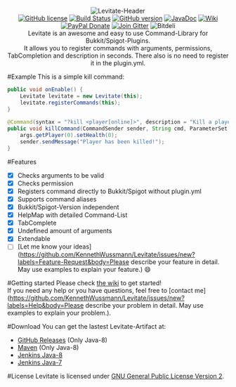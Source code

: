 <p align="center">
  <img src="http://media.ketrwu.de/levitate-header-3.png" alt="Levitate-Header">
  <br />
  <a href="https://raw.githubusercontent.com/KennethWussmann/Levitate/master/LICENSE"><img src="https://img.shields.io/badge/license-GPLv2-blue.svg" alt="GitHub license"></a>
  <a href="https://travis-ci.org/KennethWussmann/Levitate"><img src="https://travis-ci.org/KennethWussmann/Levitate.svg?branch=master" alt="Build Status"></a>
  <a href="https://github.com/KennethWussmann/Levitate/releases/latest"><img src="https://img.shields.io/badge/style-1.5.1-A68FA1.svg?label=version" alt="GitHub version"></a>
  <a href="http://ci.ketrwu.de/job/Levitate-Java-8/javadoc/"><img src="https://img.shields.io/badge/style-latest-yellow.svg?label=JavaDoc" alt="JavaDoc"></a>
  <a href="https://github.com/KennethWussmann/Levitate/wiki"><img src="https://img.shields.io/badge/Wiki-Read%20me-358AA6.svg" alt="Wiki"></a>
  <a href="https://www.paypal.me/ketrwu/0.99usd"><img src="https://img.shields.io/badge/style-USD%200.99-blue.svg?label=PayPal" alt="PayPal Donate"></a>
  <a href="https://gitter.im/KennethWussmann/Levitate"><img src="https://img.shields.io/badge/style-Join-organge.svg?label=Gitter" alt="Join Gitter"></a>
  <img src="https://d2weczhvl823v0.cloudfront.net/KennethWussmann/levitate/trend.png" alt="Bitdeli" />

<br />
Levitate is an awesome and easy to use Command-Library for Bukkit/Spigot-Plugins.<br />
It allows you to register commands with arguments, permissions, TabCompletion and description in seconds. 
There also is no need to register it in the plugin.yml.
</p>

#Example
This is a simple kill command:
```Java
public void onEnable() {
	Levitate levitate = new Levitate(this);
	levitate.registerCommands(this);
}
	
@Command(syntax = "?kill <player[online]>", description = "Kill a player", permission = "player.kill", aliases = {"die"})
public void killCommand(CommandSender sender, String cmd, ParameterSet args) {
	args.getPlayer(0).setHealth(0);
	sender.sendMessage("Player has been killed!");
}
```

#Features
- [x] Checks arguments to be valid
- [x] Checks permission
- [x] Registers command directly to Bukkit/Spigot without plugin.yml
- [x] Supports command aliases
- [x] Bukkit/Spigot-Version independent
- [x] HelpMap with detailed Command-List
- [x] TabComplete
- [x] Undefined amount of arguments
- [x] Extendable
- [ ] [Let me know your ideas](https://github.com/KennethWussmann/Levitate/issues/new?labels=Feature-Request&body=Please describe your feature in detail. May use examples to explain your feature.) :smile:

#Getting started
Please check [the wiki](https://github.com/KennethWussmann/Levitate/wiki) to get started!<br>
If you need any help or you have questions, feel free to [contact me](https://github.com/KennethWussmann/Levitate/issues/new?labels=Help&body=Please describe your problem in detail. May use examples to explain your problem.).

#Download
You can get the lastest Levitate-Artifact at:
* [GitHub Releases](https://github.com/KennethWussmann/Levitate/releases/latest) (Only Java-8)
* [Maven](https://github.com/KennethWussmann/Levitate/wiki/1.-Getting-started#maven) (Only Java-8)
* [Jenkins Java-8](http://ci.ketrwu.de/job/Levitate-Java-8/lastSuccessfulBuild/)
* [Jenkins Java-7](http://ci.ketrwu.de/job/Levitate-Java-7/lastSuccessfulBuild/)

#License
Levitate is licensed under [GNU General Public License Version 2](https://github.com/KennethWussmann/Levitate/blob/master/LICENSE).
